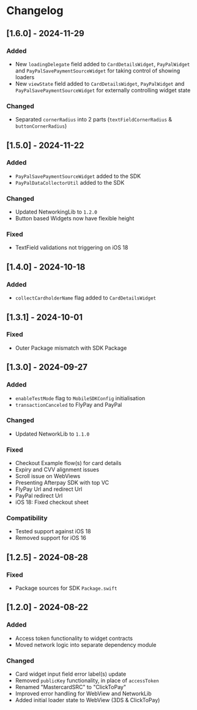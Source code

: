 # Changelog

## [1.6.0] - 2024-11-29

### Added

- New `loadingDelegate` field added to `CardDetailsWidget`, `PayPalWidget` and `PayPalSavePaymentSourceWidget` for taking control of showing loaders
- New `viewState` field added to `CardDetailsWidget`, `PayPalWidget` and `PayPalSavePaymentSourceWidget` for externally controlling widget state

### Changed

- Separated `cornerRadius` into 2 parts (`textFieldCornerRadius` & `buttonCornerRadius`)

## [1.5.0] - 2024-11-22

### Added

- `PayPalSavePaymentSourceWidget` added to the SDK
- `PayPalDataCollectorUtil` added to the SDK

### Changed

- Updated NetworkingLib to `1.2.0`
- Button based Widgets now have flexible height

### Fixed

 - TextField validations not triggering on iOS 18

## [1.4.0] - 2024-10-18

### Added

- `collectCardholderName` flag added to `CardDetailsWidget`

## [1.3.1] - 2024-10-01

### Fixed

 - Outer Package mismatch with SDK Package

## [1.3.0] - 2024-09-27

### Added

- `enableTestMode` flag to `MobileSDKConfig` initialisation 
- `transactionCanceled` to FlyPay and PayPal

### Changed

- Updated NetworkLib to `1.1.0`

### Fixed

- Checkout Example flow(s) for card details
- Expiry and CVV alignment issues
- Scroll issue on WebViews
- Presenting Afterpay SDK with top VC
- FlyPay Url and redirect Url
- PayPal redirect Url
- iOS 18: Fixed checkout sheet

### Compatibility
- Tested support against iOS 18
- Removed support for iOS 16

## [1.2.5] - 2024-08-28

### Fixed

- Package sources for SDK `Package.swift`

## [1.2.0] - 2024-08-22

### Added

- Access token functionality to widget contracts
- Moved network logic into separate dependency module

### Changed

- Card widget input field error label(s) update
- Removed `publicKey` functionality, in place of `accessToken`
- Renamed "MastercardSRC" to "ClickToPay"
- Improved error handling for WebView and NetworkLib
- Added initial loader state to WebView (3DS & ClickToPay)

